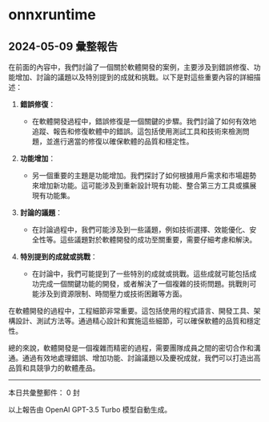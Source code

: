 # onnxruntime

## 2024-05-09 彙整報告

在前面的內容中，我們討論了一個關於軟體開發的案例，主要涉及到錯誤修復、功能增加、討論的議題以及特別提到的成就和挑戰。以下是對這些重要內容的詳細描述：



1. **錯誤修復**：

   - 在軟體開發過程中，錯誤修復是一個關鍵的步驟。我們討論了如何有效地追蹤、報告和修復軟體中的錯誤。這包括使用測試工具和技術來檢測問題，並進行適當的修復以確保軟體的品質和穩定性。



2. **功能增加**：

   - 另一個重要的主題是功能增加。我們探討了如何根據用戶需求和市場趨勢來增加新功能。這可能涉及到重新設計現有功能、整合第三方工具或擴展現有功能集。



3. **討論的議題**：

   - 在討論過程中，我們可能涉及到一些議題，例如技術選擇、效能優化、安全性等。這些議題對於軟體開發的成功至關重要，需要仔細考慮和解決。



4. **特別提到的成就或挑戰**：

   - 在討論中，我們可能提到了一些特別的成就或挑戰。這些成就可能包括成功完成一個關鍵功能的開發，或者解決了一個複雜的技術問題。挑戰則可能涉及到資源限制、時間壓力或技術困難等方面。



在軟體開發的過程中，工程細節非常重要。這包括使用的程式語言、開發工具、架構設計、測試方法等。通過精心設計和實施這些細節，可以確保軟體的品質和穩定性。



總的來說，軟體開發是一個複雜而精密的過程，需要團隊成員之間的密切合作和溝通。通過有效地處理錯誤、增加功能、討論議題以及慶祝成就，我們可以打造出高品質和具競爭力的軟體產品。



---



本日共彙整郵件： 0 封



以上報告由 OpenAI GPT-3.5 Turbo 模型自動生成。
